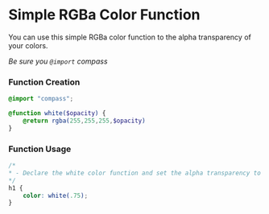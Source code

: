 # Simple RGBa Color Function

You can use this simple RGBa color function to the alpha transparency of your colors.

*Be sure you ```@import``` compass*

### Function Creation
```scss
@import "compass";

@function white($opacity) {
    @return rgba(255,255,255,$opacity)
}
```

### Function Usage

```scss
/* 
* - Declare the white color function and set the alpha transparency to .75
*/
h1 {
    color: white(.75);
}
```
